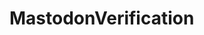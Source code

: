 # MastodonVerification
<!--
<a rel="me" href="https://infosec.exchange/@codehorse">Mastodon</a>
-->
